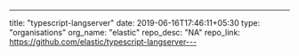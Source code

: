 ---
title: "typescript-langserver"
date: 2019-06-16T17:46:11+05:30
type: "organisations"
org_name: "elastic"
repo_desc: "NA"
repo_link: https://github.com/elastic/typescript-langserver---